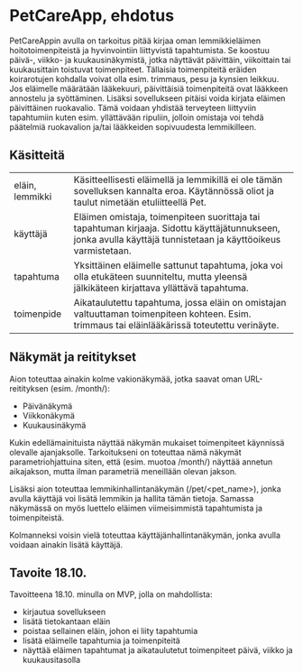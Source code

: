 # PetCareApp, ehdotus
PetCareAppin avulla on tarkoitus pitää kirjaa oman lemmikkieläimen hoitotoimenpiteistä ja hyvinvointiin liittyvistä tapahtumista. Se koostuu päivä-, viikko- ja kuukausinäkymistä, jotka näyttävät päivittäin, viikoittain tai kuukausittain toistuvat toimenpiteet. Tällaisia toimenpiteitä eräiden koirarotujen kohdalla voivat olla esim. trimmaus, pesu ja kynsien leikkuu. Jos eläimelle määrätään lääkekuuri, päivittäisiä toimenpiteitä ovat lääkkeen annostelu ja syöttäminen. Lisäksi sovellukseen pitäisi voida kirjata eläimen päivittäinen ruokavalio. Tämä voidaan yhdistää terveyteen liittyviin tapahtumiin kuten esim. yllättävään ripuliin, jolloin omistaja voi tehdä päätelmiä ruokavalion ja/tai lääkkeiden sopivuudesta lemmikilleen.

## Käsitteitä
<table>
<tbody>
<tr><td>eläin, lemmikki</td><td>Käsitteellisesti eläimellä ja lemmikillä ei ole tämän sovelluksen kannalta eroa. Käytännössä oliot ja taulut nimetään etuliitteellä Pet.</td></tr>
<tr><td>käyttäjä</td><td>Eläimen omistaja, toimenpiteen suorittaja tai tapahtuman kirjaaja. Sidottu käyttäjätunnukseen, jonka avulla käyttäjä tunnistetaan ja käyttöoikeus varmistetaan.</td></tr>
<tr><td>tapahtuma</td><td>Yksittäinen eläimelle sattunut tapahtuma, joka voi olla etukäteen suunniteltu, mutta yleensä jälkikäteen kirjattava yllättävä tapahtuma.</td></tr>
<tr><td>toimenpide</td><td>Aikataulutettu tapahtuma, jossa eläin on omistajan valtuuttaman toimenpiteen kohteen. Esim. trimmaus tai eläinlääkärissä toteutettu verinäyte.</td></tr>
</tbody>
</table>

## Näkymät ja reititykset
Aion toteuttaa ainakin kolme vakionäkymää, jotka saavat oman URL-reitityksen (esim. /month/):
- Päivänäkymä
- Viikkonäkymä
- Kuukausinäkymä

Kukin edellämainituista näyttää näkymän mukaiset toimenpiteet käynnissä olevalle ajanjaksolle. Tarkoitukseni on toteuttaa nämä näkymät parametriohjattuina siten, että (esim. muotoa /month/<year-month>) näyttää annetun aikajakson, mutta ilman parametriä meneillään olevan jakson.

Lisäksi aion toteuttaa lemmikinhallintanäkymän (/pet/<pet_name>), jonka avulla käyttäjä voi lisätä lemmikin ja hallita tämän tietoja. Samassa näkymässä on myös luettelo eläimen viimeisimmistä tapahtumista ja toimenpiteistä.

Kolmanneksi voisin vielä toteuttaa käyttäjänhallintanäkymän, jonka avulla voidaan ainakin lisätä käyttäjä. 

## Tavoite 18.10.
Tavoitteena 18.10. minulla on MVP, jolla on mahdollista:
- kirjautua sovellukseen
- lisätä tietokantaan eläin
- poistaa sellainen eläin, johon ei liity tapahtumia
- lisätä eläimelle tapahtumia ja toimenpiteitä
- näyttää eläimen tapahtumat ja aikataulutetut toimenpiteet päivä, viikko ja kuukausitasolla
